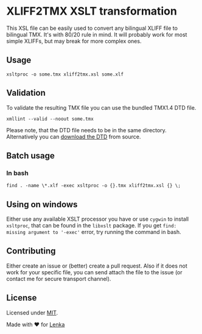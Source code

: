 # XLIFF2TMX XSLT transformation

This XSL file can be easily used to convert any bilingual XLIFF file to bilingual TMX. It's with 80/20 rule in mind. It will probably work for most simple XLIFFs, but may break for more complex ones. 

## Usage

`xsltproc -o some.tmx xliff2tmx.xsl some.xlf`

## Validation

To validate the resulting TMX file you can use the bundled TMX1.4 DTD file. 

`xmllint --valid --noout some.tmx`

Please note, that the DTD file needs to be in the same directory. Alternatively you can [download the DTD](http://www.ttt.org/oscarstandards/tmx/tmx14.dtd) from source. 

## Batch usage

### In bash

`find . -name \*.xlf -exec xsltproc -o {}.tmx xliff2tmx.xsl {} \;`

## Using on windows

Either use any available XSLT processor you have or use `cygwin` to install `xsltproc`, that can be found in the `libxslt` package. If you get `find: missing argument to '-exec'` error, try running the command in bash. 

## Contributing

Either create an issue or (better) create a pull request. Also if it does not work for your specific file, you can send attach the file to the issue (or contact me for secure transport channel). 

## License

Licensed under [MIT](https://opensource.org/licenses/MIT). 

Made with ❤ for [Lenka](http://www.jsemlenka.cz/) 
